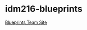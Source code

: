 # idm216-blueprints

[Blueprints Team Site](https://digmstudents.westphal.drexel.edu/~ojk25/idm216/)
